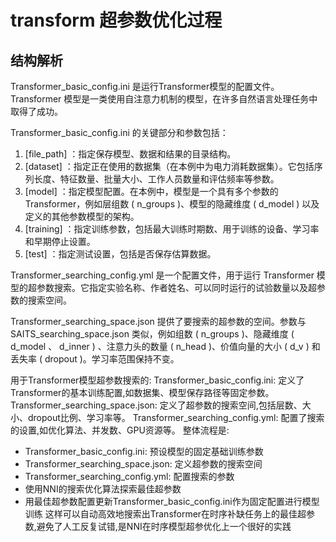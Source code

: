 # transform 超参数优化过程

## 结构解析

Transformer_basic_config.ini 是运行Transformer模型的配置文件。 Transformer 模型是一类使用自注意力机制的模型，在许多自然语言处理任务中取得了成功。

Transformer_basic_config.ini 的关键部分和参数包括：

1. [file_path] ：指定保存模型、数据和结果的目录结构。
2. [dataset] ：指定正在使用的数据集（在本例中为电力消耗数据集）。它包括序列长度、特征数量、批量大小、工作人员数量和评估频率等参数。
3. [model] ：指定模型配置。在本例中，模型是一个具有多个参数的 Transformer，例如层组数 ( n_groups )、模型的隐藏维度 ( d_model ) 以及定义的其他参数模型的架构。
4. [training] ：指定训练参数，包括最大训练时期数、用于训练的设备、学习率和早期停止设置。
5. [test] ：指定测试设置，包括是否保存估算数据。

Transformer_searching_config.yml 是一个配置文件，用于运行 Transformer 模型的超参数搜索。它指定实验名称、作者姓名、可以同时运行的试验数量以及超参数的搜索空间。

Transformer_searching_space.json 提供了要搜索的超参数的空间。参数与 SAITS_searching_space.json 类似，例如组数 ( n_groups )、隐藏维度 ( d_model 、 d_inner ) 、注意力头的数量 ( n_head )、价值向量的大小 ( d_v ) 和丢失率 ( dropout )。学习率范围保持不变。

用于Transformer模型超参数搜索的:
Transformer_basic_config.ini: 定义了Transformer的基本训练配置,如数据集、模型保存路径等固定参数。
Transformer_searching_space.json: 定义了超参数的搜索空间,包括层数、大小、dropout比例、学习率等。
Transformer_searching_config.yml: 配置了搜索的设置,如优化算法、并发数、GPU资源等。
整体流程是:

- Transformer_basic_config.ini: 预设模型的固定基础训练参数
- Transformer_searching_space.json: 定义超参数的搜索空间
- Transformer_searching_config.yml: 配置搜索的参数
- 使用NNI的搜索优化算法探索最佳超参数
- 用最佳超参数配置更新Transformer_basic_config.ini作为固定配置进行模型训练
这样可以自动高效地搜索出Transformer在时序补缺任务上的最佳超参数,避免了人工反复试错,是NNI在时序模型超参优化上一个很好的实践
